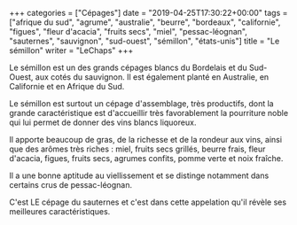 +++
categories = ["Cépages"]
date = "2019-04-25T17:30:22+00:00"
tags = ["afrique du sud", "agrume", "australie", "beurre", "bordeaux", "californie", "figues", "fleur d'acacia", "fruits secs", "miel", "pessac-léognan", "sauternes", "sauvignon", "sud-ouest", "sémillon", "états-unis"] 
title = "Le sémillon"
writer = "LeChaps"
+++

Le sémillon est un des grands cépages blancs du Bordelais et du Sud-Ouest, aux cotés du sauvignon. Il est également planté en Australie, en Californie et en Afrique du Sud.  

Le sémillon est surtout un cépage d'assemblage, très productifs, dont la grande caractéristique est d'accueillir très favorablement la pourriture noble qui lui permet de donner des vins blancs liquoreux.  

Il apporte beaucoup de gras, de la richesse et de la rondeur aux vins, ainsi que des arômes très riches : miel, fruits secs grillés, beurre frais, fleur d'acacia, figues, fruits secs, agrumes confits, pomme verte et noix fraîche.  

Il a une bonne aptitude au viellissement et se distinge notamment dans certains crus de pessac-léognan.  

C'est LE cépage du sauternes et c'est dans cette appelation qu'il révèle ses meilleures caractéristiques.
